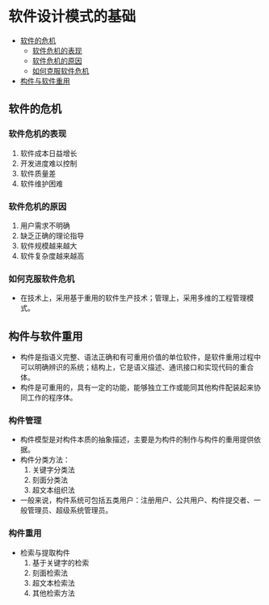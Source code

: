 # 软件设计模式的基础
- [软件的危机](#软件的危机)
   - [软件危机的表现](#软件危机的表现)
   - [软件危机的原因](#软件危机的原因)
   - [如何克服软件危机](#如何克服软件危机)
- [构件与软件重用](#构件与软件重用)

## 软件的危机
### 软件危机的表现
1. 软件成本日益增长
2. 开发进度难以控制
3. 软件质量差
4. 软件维护困难

### 软件危机的原因
1. 用户需求不明确
2. 缺乏正确的理论指导
3. 软件规模越来越大
4. 软件复杂度越来越高

### 如何克服软件危机
- 在技术上，采用基于重用的软件生产技术；管理上，采用多维的工程管理模式。

## 构件与软件重用
- 构件是指语义完整、语法正确和有可重用价值的单位软件，是软件重用过程中可以明确辨识的系统；结构上，它是语义描述、通讯接口和实现代码的重合体。
- 构件是可重用的，具有一定的功能，能够独立工作或能同其他构件配装起来协同工作的程序体。

### 构件管理
- 构件模型是对构件本质的抽象描述，主要是为构件的制作与构件的重用提供依据。
- 构件分类方法：
   1. 关键字分类法
   2. 刻面分类法
   3. 超文本组织法
- 一般来说，构件系统可包括五类用户：注册用户、公共用户、构件提交者、一般管理员、超级系统管理员。

### 构件重用
- 检索与提取构件
   1. 基于关键字的检索
   2. 刻面检索法
   3. 超文本检索法
   4. 其他检索方法













